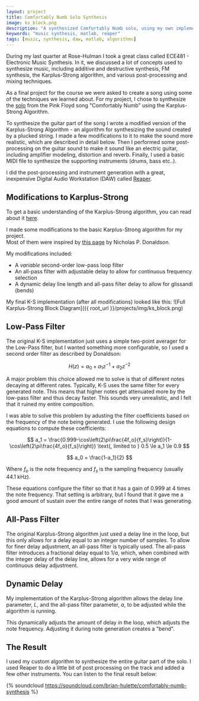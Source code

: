 ```yaml
---
layout: project
title: Comfortably Numb Solo Synthesis
image: ks_block.png
description: "A synthesized Comfortably Numb solo, using my own implementation of the Karplus-Strong Algorithm"
keywords: "music synthesis, matlab, reaper"
tags: [music, synthesis, daw, matlab, algorithms]
---
```


During my last quarter at Rose-Hulman I took a great class called ECE481 -
Electronic Music Synthesis.  In it, we discussed a lot of concepts used to
synthesize music, including additive and destructive synthesis, FM synthesis,
the Karplus-Strong algorithm, and various post-processing and mixing techniques.  

As a final project for the course we were asked to create a song using some of
the techniques we learned about.  For my project, I chose to synthesize the
[solo](http://www.youtube.com/watch?v=Bpzxf_flm8M#t=04m25s) from the Pink Floyd
song "Comfortably Numb" using the Karplus-Strong Algorithm.  

<!--more-->

To synthesize the guitar part of the song I wrote a modified version of the
Karplus-Strong Algorithm - an algorithm for synthesizing the sound created by a
plucked string. I made a few modifications to it to make the sound more
realistic, which are described in detail below. Then I performed some
post-processing on the guitar sound to make it sound like an electric guitar,
including amplifier modeling, distortion and reverb. Finally, I used a basic
MIDI file to synthesize the supporting instruments (drums, bass etc..).

I did the post-processing and instrument generation with a great, inexpensive
Digital Audio Workstation (DAW) called [Reaper](http://www.reaper.fm).

Modifications to Karplus-Strong
-------------------------------
To get a basic understanding of the Karplus-Strong algorithm, you can read about
it [here](http://en.wikipedia.org/wiki/Karplus-Strong_string_synthesis).

I made some modifications to the basic Karplus-Strong algorithm for my project.  
Most of them were inspired by
[this page](http://www.music.mcgill.ca/~gary/courses/projects/618_2009/NickDonaldson/)
by Nicholas P. Donaldson.  

My modifications included:
- A *variable* second-order low-pass loop filter
- An all-pass filter with adjustable delay to allow for continuous frequency
  selection
- A dynamic delay line length and all-pass filter delay to allow for glissandi
  (bends)

My final K-S implementation (after all modifications) looked like this:
![Full Karplus-Strong Block Diagram]({{ root_url }}/projects/img/ks_block.png)

Low-Pass Filter
---------------
The original K-S implementation just uses a simple two-point averager for the
Low-Pass filter, but I wanted something more configurable, so I used a second
order filter as described by Donaldson:

$$
H(z) = a_0 + a_1 z^{-1} + a_2 z^{-2}
$$

A major problem this choice allowed me to solve is that of different notes
decaying at different rates.  Typically, K-S uses the same filter for every
generated note.  This means that higher notes get attenuated more by the
low-pass filter and thus decay faster. This sounds very unrealistic, and I felt
that it ruined my entire composition.

I was able to solve this problem by adusting the filter coefficients based on
the frequency of the note being generated.  I use the following design equations
to compute these coefficients:

$$
a_1 = \frac{0.999-\cos\left(2\pi\frac{4f_o}{f_s}\right)}{1-\cos\left(2\pi\frac{4f_o}{f_s}\right)}
\text{, limited to } 0.5 \le a_1 \le 0.9
$$

$$
a_0 = \frac{1-a_1}{2}
$$

Where $f_o$ is the note frequency and $f_s$ is the sampling frequency (usually
44.1 kHz).

These equations configure the filter so that it has a gain of 0.999 at 4 times
the note frequency. That setting is arbitrary, but I found that it gave me a
good amount of sustain over the entire range of notes that I was generating.

All-Pass Filter
---------------
The original Karplus-Strong algorithm just used a delay line in the loop, but
this only allows for a delay equal to an integer number of samples. To allow for
finer delay adjustment, an all-pass filter is typically used. The all-pass
filter introduces a fractional delay equal to $1/a$, which, when combined with the
integer delay of the delay line, allows for a very wide range of continuous
delay adjustment.

Dynamic Delay
-------------
My implementation of the Karplus-Strong algorithm allows the delay line
parameter, $L$, and the all-pass filter parameter, $a$, to be adjusted while the
algorithm is running.

This dynamically adjusts the amount of delay in the loop, which adjusts the note
frequency. Adjusting it during note generation creates a "bend".

The Result
----------
I used my custom algorithm to synthesize the entire guitar part of the solo.  I
used Reaper to do a little bit of post processing on the track and added a few
other instruments.  You can listen to the final result below:

{% soundcloud https://soundcloud.com/brian-hulette/comfortably-numb-synthesis %}
